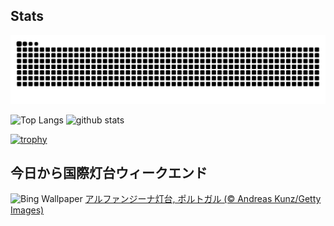 ## Stats
<picture>
  <source media="(prefers-color-scheme: dark)" srcset="https://raw.githubusercontent.com/ba230t/ba230t/output/github-contribution-grid-snake-dark.svg">
  <source media="(prefers-color-scheme: light)" srcset="https://raw.githubusercontent.com/ba230t/ba230t/output/github-contribution-grid-snake.svg">
  <img alt="github contribution grid snake animation" src="https://raw.githubusercontent.com/ba230t/ba230t/output/github-contribution-grid-snake.svg">
</picture>

<p align="left">
  <img alt="Top Langs" height="150px" src="https://github-readme-stats.vercel.app/api/top-langs/?username=ba230t&layout=compact&theme=transparent" />
  <img alt="github stats" height="150px" src="https://github-readme-stats.vercel.app/api?username=ba230t&theme=transparent" />
</p>

[![trophy](https://github-profile-trophy.vercel.app/?username=ba230t&theme=transparent&column=7)](https://github.com/ryo-ma/github-profile-trophy)


<!-- Bing Wallpaper Start -->
## 今日から国際灯台ウィークエンド
![Bing Wallpaper](https://www.bing.com/th?id=OHR.AlfanzinaLighthouse_JA-JP5005128092_1920x1080.jpg&rf=LaDigue_1920x1080.jpg&pid=hp)
[アルファンジーナ灯台, ポルトガル (© Andreas Kunz/Getty Images)](https://www.bing.com/search?q=%E3%82%A2%E3%83%AB%E3%83%95%E3%82%A1%E3%83%B3%E3%82%B8%E3%83%BC%E3%83%8A%E7%81%AF%E5%8F%B0&form=hpcapt&filters=HpDate%3a%2220240816_1500%22)
<!-- Bing Wallpaper End -->
